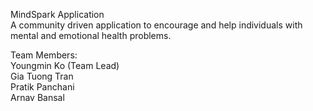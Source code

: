 MindSpark Application
</br>
A community driven application to encourage and help individuals with mental and emotional health problems.
</br>

Team Members:</br>
Youngmin Ko (Team Lead) </br>
Gia Tuong Tran</br>
Pratik Panchani</br>
Arnav Bansal</br>
